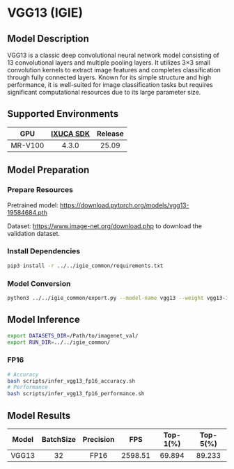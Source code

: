 # VGG13 (IGIE)

## Model Description

VGG13 is a classic deep convolutional neural network model consisting of 13 convolutional layers and multiple pooling layers. It utilizes 3×3 small convolution kernels to extract image features and completes classification through fully connected layers. Known for its simple structure and high performance, it is well-suited for image classification tasks but requires significant computational resources due to its large parameter size.

## Supported Environments

| GPU    | [IXUCA SDK](https://gitee.com/deep-spark/deepspark#%E5%A4%A9%E6%95%B0%E6%99%BA%E7%AE%97%E8%BD%AF%E4%BB%B6%E6%A0%88-ixuca) | Release |
| :----: | :----: | :----: |
| MR-V100 | 4.3.0     |  25.09  |

## Model Preparation

### Prepare Resources

Pretrained model: <https://download.pytorch.org/models/vgg13-19584684.pth>

Dataset: <https://www.image-net.org/download.php> to download the validation dataset.

### Install Dependencies

```bash
pip3 install -r ../../igie_common/requirements.txt
```

### Model Conversion

```bash
python3 ../../igie_common/export.py --model-name vgg13 --weight vgg13-19584684.pth --output vgg13.onnx
```

## Model Inference

```bash
export DATASETS_DIR=/Path/to/imagenet_val/
export RUN_DIR=../../igie_common/
```

### FP16

```bash
# Accuracy
bash scripts/infer_vgg13_fp16_accuracy.sh
# Performance
bash scripts/infer_vgg13_fp16_performance.sh
```

## Model Results

| Model  | BatchSize | Precision | FPS     | Top-1(%) | Top-5(%) |
| :----: | :-------: | :-------: | :-----: | :------: | :------: |
| VGG13  | 32        | FP16      | 2598.51 | 69.894   | 89.233   |
